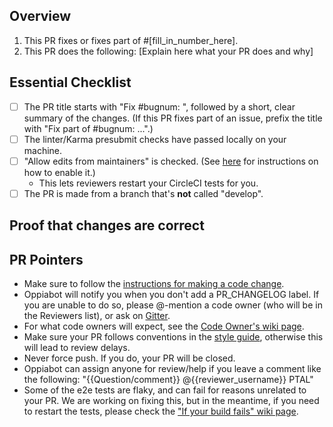 ## Overview
<!--
READ ME FIRST:
Please answer *both* questions below and check off every point from the Essential Checklist!
If there is no corresponding issue number, fill in N/A where it says [fill_in_number_here] below in 1.
-->

1. This PR fixes or fixes part of #[fill_in_number_here].
2. This PR does the following: [Explain here what your PR does and why]

## Essential Checklist

- [ ] The PR title starts with "Fix #bugnum: ", followed by a short, clear summary of the changes. (If this PR fixes part of an issue, prefix the title with "Fix part of #bugnum: ...".)
- [ ] The linter/Karma presubmit checks have passed locally on your machine.
- [ ] "Allow edits from maintainers" is checked. (See [here](https://help.github.com/en/github/collaborating-with-issues-and-pull-requests/allowing-changes-to-a-pull-request-branch-created-from-a-fork) for instructions on how to enable it.)
  - This lets reviewers restart your CircleCI tests for you.
- [ ] The PR is made from a branch that's **not** called "develop".

## Proof that changes are correct

<!--
Add videos/screenshots of the user-facing interface in various display sizes (mainly phone, tablet, and desktop display size) to demonstrate that the changes made in this PR work correctly. If you include a video make sure to also include the developer tools browser console, so that we can be sure that there are no console errors.
If the changes in your PRs are autogenerated via a script and you cannot provide proof for the changes then please leave a comment "No proof of changes needed because {{Reason}}".
-->

## PR Pointers

- Make sure to follow the [instructions for making a code change](https://github.com/oppia/oppia/wiki/Contributing-code-to-Oppia#instructions-for-making-a-code-change).
- Oppiabot will notify you when you don't add a PR_CHANGELOG label. If you are unable to do so, please @-mention a code owner (who will be in the Reviewers list), or ask on [Gitter](https://gitter.im/oppia/oppia-chat).
- For what code owners will expect, see the [Code Owner's wiki page](https://github.com/oppia/oppia/wiki/Oppia%27s-code-owners-and-checks-to-be-carried-out-by-developers).
- Make sure your PR follows conventions in the [style guide](https://github.com/oppia/oppia/wiki/Coding-style-guide), otherwise this will lead to review delays.
- Never force push. If you do, your PR will be closed.
- Oppiabot can assign anyone for review/help if you leave a comment like the following: "{{Question/comment}} @{{reviewer_username}} PTAL"
- Some of the e2e tests are flaky, and can fail for reasons unrelated to your PR. We are working on fixing this, but in the meantime, if you need to restart the tests, please check the ["If your build fails" wiki page](https://github.com/oppia/oppia/wiki/If-your-build-fails).
